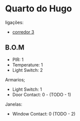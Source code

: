 # Quarto do Hugo

ligações:
- [corredor 3](./corredores.md)


## B.O.M

- PIR: 1
- Temperature: 1
- Light Switch: 2

Armarios;
  - Light Switch: 1
  - Door Contact: 0 - (TODO - 1)

Janelas:
  - Window Contact: 0  (TODO - 2)
